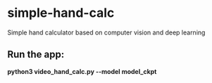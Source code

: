 # simple-hand-calc
Simple hand calculator based on computer vision and deep learning
## Run the app:
__python3 video_hand_calc.py --model model_ckpt__
